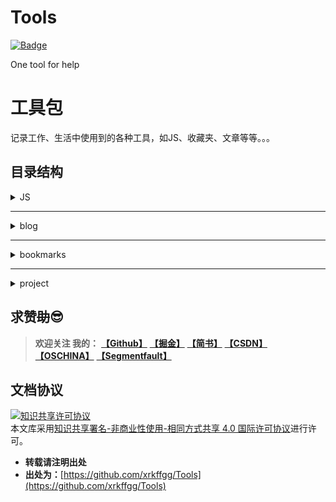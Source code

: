 # Tools

[![Badge](https://img.shields.io/badge/link-996.icu-%23FF4D5B.svg?style=flat-square)](https://996.icu/#/zh_CN)

One tool for help

# 工具包
记录工作、生活中使用到的各种工具，如JS、收藏夹、文章等等。。。

## 目录结构
<details>
<summary>JS</summary>
<pre><code>
--记录常用JS
001.Date
002.Excel
</code></pre>
</details>

***
<details>
<summary>blog</summary>
<pre><code>
--记录文章
001.JS计算两个时间间隔
002.JS实现页面查看zip文件中的内容
003.Vue+Element前端导入导出Excel
004.Vue监听键盘鼠标事件
005.Vue使用Canvas绘制图片、矩形、线条、文字，下载图片
006.vue全家桶+Echarts+百度地图，搭建数据可视化系统
</code></pre>
</details>

***

<details>
<summary>bookmarks</summary>
<pre><code>
--记录收藏夹
</code></pre>
</details>

***
<details>
<summary>project</summary>
<pre><code>
--记录项目
</code></pre>
</details>

## 求赞~~助~~😎
> **欢迎关注 我的：** [**【Github】**](https://github.com/xrkffgg/Tools) [**【掘金】**](https://juejin.im/user/59c369496fb9a00a4843a3e2/posts) [**【简书】**](https://www.jianshu.com/u/4ca4daac5890) [**【CSDN】**](https://blog.csdn.net/xrk_ffgg) [**【OSCHINA】**](https://my.oschina.net/xrkffgg) [**【Segmentfault】**](https://segmentfault.com/u/xrkffgg/articles)

## 文档协议
<a rel="license" href="http://creativecommons.org/licenses/by-nc-sa/4.0/"><img alt="知识共享许可协议" style="border-width:0" src="https://i.creativecommons.org/l/by-nc-sa/4.0/88x31.png" /></a><br />本文库采用<a rel="license" href="http://creativecommons.org/licenses/by-nc-sa/4.0/">知识共享署名-非商业性使用-相同方式共享 4.0 国际许可协议</a>进行许可。

- **转载请注明出处** 
- **出处为：**[https://github.com/xrkffgg/Tools](https://github.com/xrkffgg/Tools)
